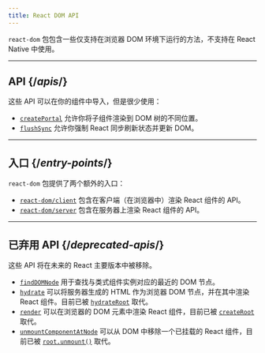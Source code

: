 ```yaml
---
title: React DOM API
---
```


<Intro>

`react-dom` 包包含一些仅支持在浏览器 DOM 环境下运行的方法，不支持在 React Native 中使用。

</Intro>

---

## API {/*apis*/}

这些 API 可以在你的组件中导入，但是很少使用：

* [`createPortal`](/reference/react-dom/createPortal) 允许你将子组件渲染到 DOM 树的不同位置。
* [`flushSync`](/reference/react-dom/flushSync) 允许你强制 React 同步刷新状态并更新 DOM。

---

## 入口 {/*entry-points*/}

`react-dom` 包提供了两个额外的入口：

* [`react-dom/client`](/reference/react-dom/client) 包含在客户端（在浏览器中）渲染 React 组件的 API。
* [`react-dom/server`](/reference/react-dom/server) 包含在服务器上渲染 React 组件的 API。

---

## 已弃用 API {/*deprecated-apis*/}

<Deprecated>

这些 API 将在未来的 React 主要版本中被移除。

</Deprecated>

* [`findDOMNode`](/reference/react-dom/findDOMNode) 用于查找与类式组件实例对应的最近的 DOM 节点。
* [`hydrate`](/reference/react-dom/hydrate) 可以将服务器生成的 HTML 作为浏览器 DOM 节点，并在其中渲染 React 组件。目前已被 [`hydrateRoot`](/reference/react-dom/client/hydrateRoot) 取代。
* [`render`](/reference/react-dom/render) 可以在浏览器的 DOM 元素中渲染 React 组件，目前已被 [`createRoot`](/reference/react-dom/client/createRoot) 取代。
* [`unmountComponentAtNode`](/reference/react-dom/unmountComponentAtNode) 可以从 DOM 中移除一个已挂载的 React 组件，目前已被 [`root.unmount()`](/reference/react-dom/client/createRoot#root-unmount) 取代。
